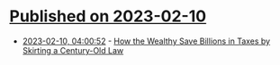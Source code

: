 # [Published on 2023-02-10](index.md)

* [2023-02-10, 04:00:52](https://news.ycombinator.com/item?id=34735446) - [How the Wealthy Save Billions in Taxes by Skirting a Century-Old Law](https://www.propublica.org/article/irs-files-taxes-wash-sales-goldman-sachs)
